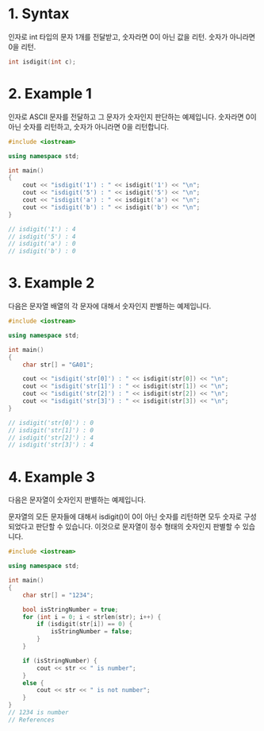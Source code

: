 # 1. Syntax
인자로 int 타입의 문자 1개를 전달받고, 숫자라면 0이 아닌 값을 리턴. 숫자가 아니라면 0을 리턴.
```cpp
int isdigit(int c);
```
# 2. Example 1
인자로 ASCII 문자를 전달하고 그 문자가 숫자인지 판단하는 예제입니다. 숫자라면 0이아닌 숫자를 리턴하고, 숫자가 아니라면 0을 리턴합니다.
```cpp
#include <iostream>

using namespace std;

int main()
{
    cout << "isdigit('1') : " << isdigit('1') << "\n";
    cout << "isdigit('5') : " << isdigit('5') << "\n";
    cout << "isdigit('a') : " << isdigit('a') << "\n";
    cout << "isdigit('b') : " << isdigit('b') << "\n";
}

// isdigit('1') : 4
// isdigit('5') : 4
// isdigit('a') : 0
// isdigit('b') : 0
```
# 3. Example 2
다음은 문자열 배열의 각 문자에 대해서 숫자인지 판별하는 예제입니다.
```cpp
#include <iostream>

using namespace std;

int main()
{
    char str[] = "GA01";

    cout << "isdigit('str[0]') : " << isdigit(str[0]) << "\n";
    cout << "isdigit('str[1]') : " << isdigit(str[1]) << "\n";
    cout << "isdigit('str[2]') : " << isdigit(str[2]) << "\n";
    cout << "isdigit('str[3]') : " << isdigit(str[3]) << "\n";
}

// isdigit('str[0]') : 0
// isdigit('str[1]') : 0
// isdigit('str[2]') : 4
// isdigit('str[3]') : 4
```
# 4. Example 3
다음은 문자열이 숫자인지 판별하는 예제입니다.

문자열의 모든 문자들에 대해서 isdigit()이 0이 아닌 숫자를 리턴하면 모두 숫자로 구성되었다고 판단할 수 있습니다. 이것으로 문자열이 정수 형태의 숫자인지 판별할 수 있습니다.
```cpp
#include <iostream>

using namespace std;

int main()
{
    char str[] = "1234";

    bool isStringNumber = true;
    for (int i = 0; i < strlen(str); i++) {
        if (isdigit(str[i]) == 0) {
            isStringNumber = false;
        }
    }

    if (isStringNumber) {
        cout << str << " is number";
    }
    else {
        cout << str << " is not number";
    }
}
// 1234 is number
// References
```

